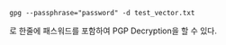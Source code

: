 ```console
gpg --passphrase="password" -d test_vector.txt
```
로 한줄에 패스워드를 포함하여 PGP Decryption을 할 수 있다.
